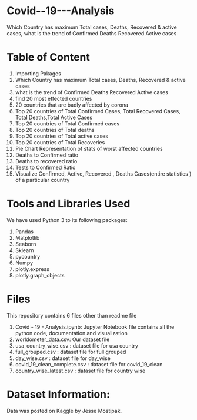 # Covid--19---Analysis
Which Country has maximum Total cases, Deaths, Recovered &amp; active cases, what is the trend of Confirmed Deaths Recovered Active cases

# Table of Content 

1. Importing Pakages
2. Which Country has maximum Total cases, Deaths, Recovered & active cases
3. what is the trend of Confirmed Deaths Recovered Active cases
4. find 20 most effected countries
5. 20 countries that are badly affected by corona
6. Top 20 countries of Total Confirmed Cases, Total Recovered Cases, Total Deaths,Total Active Cases
7. Top 20 countries of Total Confirmed cases
8. Top 20 countries of Total deaths
9. Top 20 countries of Total active cases
10. Top 20 countries of Total Recoveries
11. Pie Chart Representation of stats of worst affected countries
12. Deaths to Confirmed ratio
13. Deaths to recovered ratio
14. Tests to Confirmed Ratio
15. Visualize Confirmed, Active, Recovered , Deaths Cases(entire statistics ) of a particular country


# Tools and Libraries Used
  We have used Python 3 to its following packages:

1. Pandas
2. Matplotlib
3. Seaborn
4. Sklearn
5. pycountry
6. Numpy
7. plotly.express
8. plotly.graph_objects



# Files

This repository contains 6 files other than readme file

1. Covid - 19 - Analysis.ipynb: Jupyter Notebook file contains all the python code, documentation and visualization
2. worldometer_data.csv: Our dataset file
3. usa_country_wise.csv : dataset file for usa country
4. full_grouped.csv : dataset file for full grouped 
5. day_wise.csv : dataset file for day_wise
6. covid_19_clean_complete.csv : dataset file for  covid_19_clean
7. country_wise_latest.csv : dataset file for country wise 


# Dataset Information:

Data was posted on Kaggle by Jesse Mostipak. 

